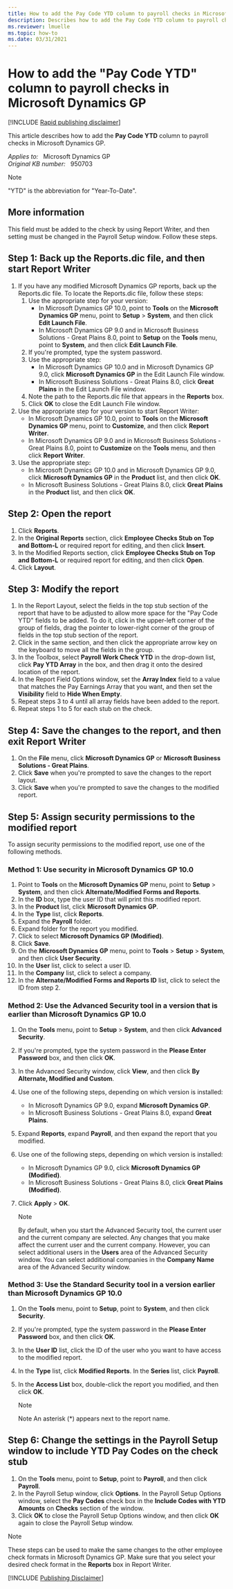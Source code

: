 ```yaml
---
title: How to add the Pay Code YTD column to payroll checks in Microsoft Dynamics GP
description: Describes how to add the Pay Code YTD column to payroll checks in Microsoft Dynamics GP.
ms.reviewer: lmuelle
ms.topic: how-to
ms.date: 03/31/2021
---
```

# How to add the "Pay Code YTD" column to payroll checks in Microsoft Dynamics GP

[!INCLUDE [Rapid publishing disclaimer](../../../includes/rapid-publishing-disclaimer.md)]

This article describes how to add the **Pay Code YTD** column to payroll checks in Microsoft Dynamics GP.

_Applies to:_ &nbsp; Microsoft Dynamics GP  
_Original KB number:_ &nbsp; 950703

> [!NOTE]
> "YTD" is the abbreviation for "Year-To-Date".

## More information

This field must be added to the check by using Report Writer, and then setting must be changed in the Payroll Setup window. Follow these steps.

## Step 1: Back up the Reports.dic file, and then start Report Writer

1. If you have any modified Microsoft Dynamics GP reports, back up the Reports.dic file. To locate the Reports.dic file, follow these steps:
    1. Use the appropriate step for your version:
        - In Microsoft Dynamics GP 10.0, point to **Tools** on the **Microsoft Dynamics GP** menu, point to **Setup** > **System**, and then click **Edit Launch File**.
        - In Microsoft Dynamics GP 9.0 and in Microsoft Business Solutions - Great Plains 8.0, point to **Setup** on the **Tools** menu, point to **System**, and then click **Edit Launch File**.
    1. If you're prompted, type the system password.
    1. Use the appropriate step:
        - In Microsoft Dynamics GP 10.0 and in Microsoft Dynamics GP 9.0, click **Microsoft Dynamics GP** in the Edit Launch File window.
        - In Microsoft Business Solutions - Great Plains 8.0, click **Great Plains** in the Edit Launch File window.
    1. Note the path to the Reports.dic file that appears in the **Reports** box.
    1. Click **OK** to close the Edit Launch File window.
2. Use the appropriate step for your version to start Report Writer:
   - In Microsoft Dynamics GP 10.0, point to **Tools** on the **Microsoft Dynamics GP** menu, point to **Customize**, and then click **Report Writer**.
   - In Microsoft Dynamics GP 9.0 and in Microsoft Business Solutions - Great Plains 8.0, point to **Customize** on the **Tools** menu, and then click **Report Writer**.
3. Use the appropriate step:
   - In Microsoft Dynamics GP 10.0 and in Microsoft Dynamics GP 9.0, click **Microsoft Dynamics GP** in the **Product** list, and then click **OK**.
   - In Microsoft Business Solutions - Great Plains 8.0, click **Great Plains** in the **Product** list, and then click **OK**.

## Step 2: Open the report

1. Click **Reports**.
2. In the **Original Reports** section, click **Employee Checks Stub on Top and Bottom-L** or required report for editing, and then click **Insert**.
3. In the Modified Reports section, click **Employee Checks Stub on Top and Bottom-L** or required report for editing, and then click **Open**.
4. Click **Layout**.

## Step 3: Modify the report

1. In the Report Layout, select the fields in the top stub section of the report that have to be adjusted to allow more space for the "Pay Code YTD" fields to be added. To do it, click in the upper-left corner of the group of fields, drag the pointer to lower-right corner of the group of fields in the top stub section of the report.
2. Click in the same section, and then click the appropriate arrow key on the keyboard to move all the fields in the group.
3. In the Toolbox, select **Payroll Work Check YTD** in the drop-down list, click **Pay YTD Array** in the box, and then drag it onto the desired location of the report.
4. In the Report Field Options window, set the **Array Index** field to a value that matches the Pay Earnings Array that you want, and then set the **Visibility** field to **Hide When Empty**.
5. Repeat steps 3 to 4 until all array fields have been added to the report.
6. Repeat steps 1 to 5 for each stub on the check.

## Step 4: Save the changes to the report, and then exit Report Writer

1. On the **File** menu, click **Microsoft Dynamics GP** or **Microsoft Business Solutions - Great Plains**.
2. Click **Save** when you're prompted to save the changes to the report layout.
3. Click **Save** when you're prompted to save the changes to the modified report.

## Step 5: Assign security permissions to the modified report

To assign security permissions to the modified report, use one of the following methods.

### Method 1: Use security in Microsoft Dynamics GP 10.0

1. Point to **Tools** on the **Microsoft Dynamics GP** menu, point to **Setup** > **System**, and then click **Alternate/Modified Forms and Reports**.
2. In the **ID** box, type the user ID that will print this modified report.
3. In the **Product** list, click **Microsoft Dynamics GP**.
4. In the **Type** list, click **Reports**.
5. Expand the **Payroll** folder.
6. Expand folder for the report you modified.
7. Click to select **Microsoft Dynamics GP (Modified)**.
8. Click **Save**.
9. On the **Microsoft Dynamics GP** menu, point to **Tools** > **Setup** > **System**, and then click **User Security**.
10. In the **User** list, click to select a user ID.
11. In the **Company** list, click to select a company.
12. In the **Alternate/Modified Forms and Reports ID** list, click to select the ID from step 2.

### Method 2: Use the Advanced Security tool in a version that is earlier than Microsoft Dynamics GP 10.0

1. On the **Tools** menu, point to **Setup** > **System**, and then click **Advanced Security**.
2. If you're prompted, type the system password in the **Please Enter Password** box, and then click **OK**.
3. In the Advanced Security window, click **View**, and then click **By Alternate, Modified and Custom**.
4. Use one of the following steps, depending on which version is installed:
   - In Microsoft Dynamics GP 9.0, expand **Microsoft Dynamics GP**.
   - In Microsoft Business Solutions - Great Plains 8.0, expand **Great Plains**.
5. Expand **Reports**, expand **Payroll**, and then expand the report that you modified.
6. Use one of the following steps, depending on which version is installed:
    - In Microsoft Dynamics GP 9.0, click **Microsoft Dynamics GP (Modified)**.
    - In Microsoft Business Solutions - Great Plains 8.0, click **Great Plains (Modified)**.
7. Click **Apply** >  **OK**.

    > [!NOTE]
    > By default, when you start the Advanced Security tool, the current user and the current company are selected. Any changes that you make affect the current user and the current company. However, you can select additional users in the **Users** area of the Advanced Security window. You can select additional companies in the **Company Name** area of the Advanced Security window.

### Method 3: Use the Standard Security tool in a version earlier than Microsoft Dynamics GP 10.0

1. On the **Tools** menu, point to **Setup**, point to **System**, and then click **Security**.
2. If you're prompted, type the system password in the **Please Enter Password** box, and then click **OK**.
3. In the **User ID** list, click the ID of the user who you want to have access to the modified report.
4. In the **Type** list, click **Modified Reports**. In the **Series** list, click **Payroll**.
5. In the **Access List** box, double-click the report you modified, and then click **OK**.

    > [!NOTE]
    > Note An asterisk (*) appears next to the report name.

## Step 6: Change the settings in the Payroll Setup window to include YTD Pay Codes on the check stub

1. On the **Tools** menu, point to **Setup**, point to **Payroll**, and then click **Payroll**.
2. In the Payroll Setup window, click **Options**. In the Payroll Setup Options window, select the **Pay Codes** check box in the **Include Codes with YTD Amounts** on **Checks** section of the window.
3. Click **OK** to close the Payroll Setup Options window, and then click **OK** again to close the Payroll Setup window.

> [!NOTE]
> These steps can be used to make the same changes to the other employee check formats in Microsoft Dynamics GP. Make sure that you select your desired check format in the **Reports** box in Report Writer.

[!INCLUDE [Publishing Disclaimer](../../../includes/publishing-disclaimer.md)]
